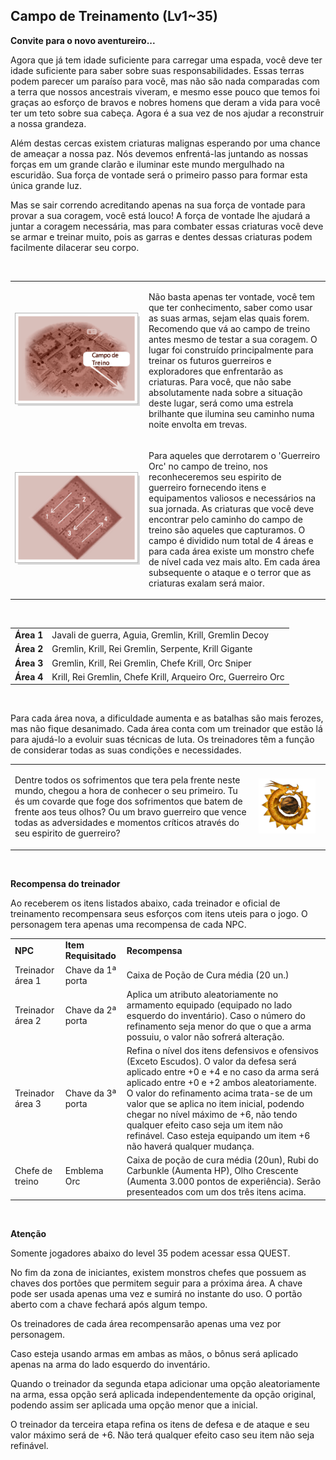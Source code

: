 ## Campo de Treinamento (Lv1~35)

<html>
  <head>
    <meta charset="utf-8" />
    <meta name="viewport" content="width=device-width" />
  </head>
  <body>

<p><strong>Convite para o novo aventureiro...</strong></p>
<p>Agora que já tem idade suficiente para carregar uma espada, você deve ter idade suficiente para saber sobre suas responsabilidades. Essas terras podem parecer um paraíso para você, mas não são nada comparadas com a terra que nossos ancestrais viveram, e mesmo esse pouco que temos foi graças ao esforço de bravos e nobres homens que deram a vida para você ter um teto sobre sua cabeça. Agora é a sua vez de nos ajudar a reconstruir a nossa grandeza. </p>
<p>Além destas cercas existem criaturas malignas esperando por uma chance de ameaçar a nossa paz. Nós devemos enfrentá-las juntando as nossas forças em um grande clarão e iluminar este mundo mergulhado na escuridão. Sua força de vontade será o primeiro passo para formar esta única grande luz. </p>
<p>Mas se sair correndo acreditando apenas na sua força de vontade para provar a sua coragem, você está louco! A força de vontade lhe ajudará a juntar a coragem necessária, mas para combater essas criaturas você deve se armar e treinar muito, pois as garras e dentes dessas criaturas podem facilmente dilacerar seu corpo.</p>
<br>
<table border="0" cellpadding="0" cellspacing="0">	
	<tr>						
		<td width="200px"><img src="./Quests-files/Campo-de-treinamento-files/wyd_img_campo-de-treinamento-1.gif"></td>
		<td><p>Não basta apenas ter vontade, você tem que ter conhecimento, saber como usar as suas armas, sejam elas quais forem. Recomendo que vá ao campo de treino antes mesmo de testar a sua coragem. O lugar foi construído principalmente para treinar os futuros guerreiros e exploradores que enfrentarão as criaturas. Para você, que não sabe absolutamente nada sobre a situação deste lugar, será como uma estrela brilhante que ilumina seu caminho numa noite envolta em trevas.</p></td>
	</tr>
	<tr class="tabela_linha2">
		<td><img src="./Quests-files/Campo-de-treinamento-files/wyd_img_campo-de-treinamento-2.gif"></td>
		<td><p>Para aqueles que derrotarem o 'Guerreiro Orc' no campo de treino, nos reconheceremos seu espirito de guerreiro fornecendo itens e equipamentos valiosos e necessários na sua jornada. As criaturas que você deve encontrar pelo caminho do campo de treino são aqueles que capturamos. O campo é dividido num total de 4 áreas e para cada área existe um monstro chefe de nível cada vez mais alto. Em cada área subsequente o ataque e o terror que as criaturas exalam será maior.</p></td>
	</tr>
	</tbody>
</table>
<br>
<table align="center" border="0" cellpadding="0" cellspacing="0">
	<tr>
		<td><strong>Área 1</strong></td>
		<td>Javali de guerra, Aguia, Gremlin, Krill, Gremlin Decoy</td>
	</tr>
	<tr>
		<td><strong>Área 2</strong></td>
		<td>Gremlin, Krill, Rei Gremlin, Serpente, Krill Gigante</td>
	</tr>
	<tr>
		<td><strong>Área 3</strong></td>
		<td>Gremlin, Krill, Rei Gremlin, Chefe Krill, Orc Sniper</td>
	</tr>
	<tr>
		<td><strong>Área 4</strong></td>
		<td>Krill, Rei Gremlin, Chefe Krill, Arqueiro Orc, Guerreiro Orc</td>
	</tr>
</table>
<br>
<p>Para cada área nova, a dificuldade aumenta e as batalhas são mais ferozes, mas não fique desanimado. Cada área conta com um treinador que estão lá para ajudá-lo a evoluir suas técnicas de luta. Os treinadores têm a função de considerar todas as suas condições e necessidades.</p>
<table align="center" border="0" cellpadding="0" cellspacing="0">
	<tr>
		<td><p>Dentre todos os sofrimentos que tera pela frente neste mundo, chegou a hora de conhecer o seu primeiro. Tu és um covarde que foge dos sofrimentos que batem de frente aos teus olhos? Ou um bravo guerreiro que vence todas as adversidades e momentos críticos através do seu espirito de guerreiro?</p></td>
		<td width="100px"><img src="./Quests-files/Campo-de-treinamento-files/wyd_img_campo-de-treinamento-3.gif"></td>
	</tr>
</table>
<br>
<p><strong>Recompensa do treinador</strong></p>
<p>Ao receberem os itens listados abaixo, cada treinador e oficial de treinamento recompensara seus esforços com itens uteis para o jogo. O personagem tera apenas uma recompensa de cada NPC.</p>
<table align="center" border="0" cellpadding="0" cellspacing="0">
	<tr>
		<td><strong>NPC</strong></td>
		<td><strong>Item Requisitado</strong></td>
		<td><strong>Recompensa</strong></td>
	</tr>
	<tr>
		<td>Treinador área 1</td>
		<td>Chave da 1ª porta</td>
		<td>Caixa de Poção de Cura média (20 un.)</td>
	</tr>
	<tr>
		<td>Treinador área 2</td>
		<td>Chave da 2ª porta</td>
		<td>Aplica um atributo aleatoriamente no armamento equipado (equipado no lado esquerdo do inventário). Caso o número do refinamento seja menor do que o que a arma possuiu, o valor não sofrerá alteração.</td>
	</tr>
	<tr>
		<td>Treinador área 3</td>
		<td>Chave da 3ª porta</td>
		<td>Refina o nível dos itens defensivos e ofensivos (Exceto Escudos). O valor da defesa será aplicado entre +0 e +4 e no caso da arma será aplicado entre +0 e +2 ambos aleatoriamente. O valor do refinamento acima trata-se de um valor que se aplica no item inicial, podendo chegar no nível máximo de +6, não tendo qualquer efeito caso seja um item não refinável. Caso esteja equipando um item +6 não haverá qualquer mudança.</td>
	</tr>
	<tr>
		<td>Chefe de treino</td>
		<td>Emblema Orc</td>
		<td>Caixa de poção de cura média (20un), Rubi do Carbunkle (Aumenta HP), Olho Crescente (Aumenta 3.000 pontos de experiência). Serão presenteados com um dos três itens acima.</td>
	</tr>
</table>
<br>
<p><strong>Atenção</strong></p>
<p>Somente jogadores abaixo do level 35 podem acessar essa QUEST.</p>
<p>No fim da zona de iniciantes, existem monstros chefes que possuem as chaves dos portões que permitem seguir para a próxima área. A chave pode ser usada apenas uma vez e sumirá no instante do uso. O portão aberto com a chave fechará após algum tempo.</p>
<p>Os treinadores de cada área recompensarão apenas uma vez por personagem.</p>
<p>Caso esteja usando armas em ambas as mãos, o bônus será aplicado apenas na arma do lado esquerdo do inventário.</p>
<p>Quando o treinador da segunda etapa adicionar uma opção aleatoriamente na arma, essa opção será aplicada independentemente da opção original, podendo assim ser aplicada uma opção menor que a inicial.</p>
<p>O treinador da terceira etapa refina os itens de defesa e de ataque e seu valor máximo será de +6. Não terá qualquer efeito caso seu item não seja refinável.</p>
  </body>
</html>
